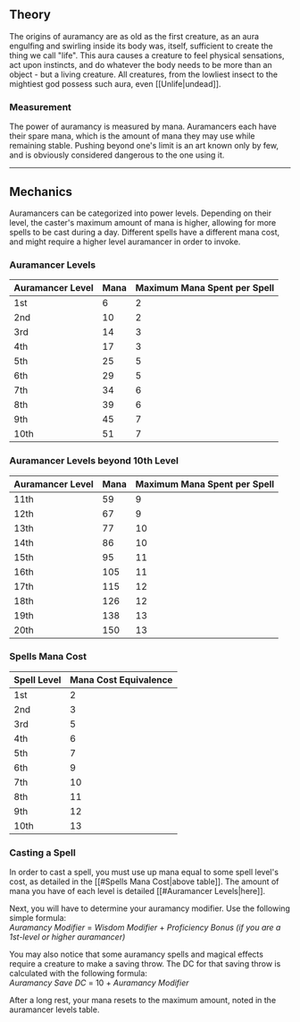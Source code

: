 ## Theory
 
The origins of auramancy are as old as the first creature, as an aura engulfing and swirling inside its body was, itself, sufficient to create the thing we call "life". This aura causes a creature to feel physical sensations, act upon instincts, and do whatever the body needs to be more than an object - but a living creature. All creatures, from the lowliest insect to the mightiest god possess such aura, even [[Unlife|undead]].
### Measurement
 
The power of auramancy is measured by mana. Auramancers each have their spare mana, which is the amount of mana they may use while remaining stable. Pushing beyond one's limit is an art known only by few, and is obviously considered dangerous to the one using it.
- - -
## Mechanics
 
Auramancers can be categorized into power levels. Depending on their level, the caster's maximum amount of mana is higher, allowing for more spells to be cast during a day. Different spells have a different mana cost, and might require a higher level auramancer in order to invoke.
 
### Auramancer Levels
 
| **Auramancer Level** | **Mana** | **Maximum Mana Spent per Spell** |
| -------------------- | -------- | -------------------------------- |
| 1st                  | 6        | 2                                |
| 2nd                  | 10       | 2                                |
| 3rd                  | 14       | 3                                |
| 4th                  | 17       | 3                                |
| 5th                  | 25       | 5                                |
| 6th                  | 29       | 5                                |
| 7th                  | 34       | 6                                |
| 8th                  | 39       | 6                                |
| 9th                  | 45       | 7                                |
| 10th                 | 51       | 7                                |
 
### Auramancer Levels beyond 10th Level
 
| **Auramancer Level** | **Mana** | **Maximum Mana Spent per Spell** |
| -------------------- | -------- | -------------------------------- |
| 11th                 | 59       | 9                                |
| 12th                 | 67       | 9                                |
| 13th                 | 77       | 10                               |
| 14th                 | 86       | 10                               |
| 15th                 | 95       | 11                               |
| 16th                 | 105      | 11                               |
| 17th                 | 115      | 12                               |
| 18th                 | 126      | 12                               |
| 19th                 | 138      | 13                               |
| 20th                 | 150      | 13                               |
 
### Spells Mana Cost
 
| **Spell Level** | **Mana Cost Equivalence** |
| --------------- | ------------------------- |
| 1st             | 2                         |
| 2nd             | 3                         |
| 3rd             | 5                         |
| 4th             | 6                         |
| 5th             | 7                         |
| 6th             | 9                         |
| 7th             | 10                        |
| 8th             | 11                        |
| 9th             | 12                        |
| 10th            | 13                        |
 
### Casting a Spell
 
In order to cast a spell, you must use up mana equal to some spell level's cost, as detailed in the [[#Spells Mana Cost|above table]]. The amount of mana you have of each level is detailed [[#Auramancer Levels|here]].
 
Next, you will have to determine your auramancy modifier. Use the following simple formula:  
_Auramancy Modifier_ = _Wisdom Modifier_ + _Proficiency Bonus (if you are a 1st-level or higher auramancer)_
 
You may also notice that some auramancy spells and magical effects require a creature to make a saving throw. The DC for that saving throw is calculated with the following formula:  
_Auramancy Save DC_ = 10 + _Auramancy Modifier_
 
After a long rest, your mana resets to the maximum amount, noted in the auramancer levels table.